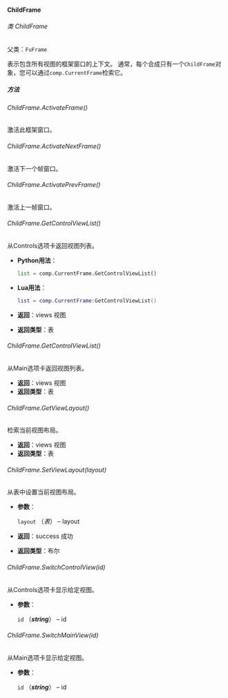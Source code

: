 #### ChildFrame

###### 类 ChildFrame

父类：`FuFrame`

表示包含所有视图的框架窗口的上下文。
通常，每个合成只有一个`ChildFrame`对象，您可以通过`comp.CurrentFrame`检索它。

##### 方法

###### ChildFrame.ActivateFrame()

激活此框架窗口。

###### ChildFrame.ActivateNextFrame()

激活下一个帧窗口。

###### ChildFrame.ActivatePrevFrame()

激活上一帧窗口。

###### ChildFrame.GetControlViewList()

从Controls选项卡返回视图列表。

- <b>Python用法</b>：

  ```python
  list = comp.CurrentFrame.GetControlViewList()
  ```

- <b>Lua用法</b>：

  ```lua
  list = comp.CurrentFrame:GetControlViewList()
  ```

- <b>返回</b>：views 视图

- <b>返回类型</b>：表

###### ChildFrame.GetControlViewList()

从Main选项卡返回视图列表。

- <b>返回</b>：views 视图
- <b>返回类型</b>：表

###### ChildFrame.GetViewLayout()

检索当前视图布局。

- <b>返回</b>：views 视图
- <b>返回类型</b>：表

###### ChildFrame.SetViewLayout(*layout*)

从表中设置当前视图布局。

- <b>参数</b>：

  `layout` （*表*） – layout

- <b>返回</b>：success 成功

- <b>返回类型</b>：布尔

###### ChildFrame.SwitchControlView(*id*)

从Controls选项卡显示给定视图。

- <b>参数</b>：

  `id` （***string***） – id

###### ChildFrame.SwitchMainView(*id*)

从Main选项卡显示给定视图。

- <b>参数</b>：

  `id` （***string***） – id